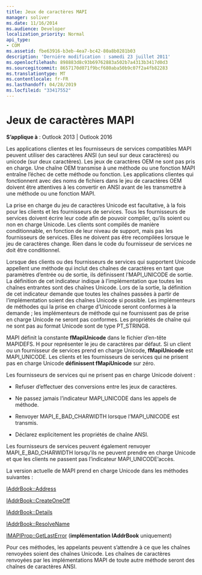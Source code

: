 ```yaml
---
title: Jeux de caractères MAPI
manager: soliver
ms.date: 11/16/2014
ms.audience: Developer
localization_priority: Normal
api_type:
- COM
ms.assetid: fbe63916-b3eb-4ea7-bc42-80a8b0281b03
description: 'Derniére modification : samedi 23 juillet 2011'
ms.openlocfilehash: 898883d8c93b69762883a502b7a4313b3417d0d3
ms.sourcegitcommit: 8657170d071f9bcf680aba50b9c07f2a4fb82283
ms.translationtype: MT
ms.contentlocale: fr-FR
ms.lasthandoff: 04/28/2019
ms.locfileid: "33417552"
---
```

# <a name="mapi-character-sets"></a>Jeux de caractères MAPI

  
  
**S’applique à** : Outlook 2013 | Outlook 2016 
  
Les applications clientes et les fournisseurs de services compatibles MAPI peuvent utiliser des caractères ANSI (un seul sur deux caractères) ou unicode (sur deux caractères). Les jeux de caractères OEM ne sont pas pris en charge. Une chaîne OEM transmise à une méthode ou une fonction MAPI entraîne l’échec de cette méthode ou fonction. Les applications clientes qui fonctionnent avec des noms de fichiers dans le jeu de caractères OEM doivent être attentives à les convertir en ANSI avant de les transmettre à une méthode ou une fonction MAPI.
  
La prise en charge du jeu de caractères Unicode est facultative, à la fois pour les clients et les fournisseurs de services. Tous les fournisseurs de services doivent écrire leur code afin de pouvoir compiler, qu’ils soient ou non en charge Unicode. Les clients sont compilés de manière conditionnable, en fonction de leur niveau de support, mais pas les fournisseurs de services. Elles ne doivent pas être recompilées lorsque le jeu de caractères change. Rien dans le code du fournisseur de services ne doit être conditionnel. 
  
Lorsque des clients ou des fournisseurs de services qui supportent Unicode appellent une méthode qui inclut des chaînes de caractères en tant que paramètres d’entrée ou de sortie, ils définissent l’MAPI_UNICODE de sortie. La définition de cet indicateur indique à l’implémentation que toutes les chaînes entrantes sont des chaînes Unicode. Lors de la sortie, la définition de cet indicateur demande que toutes les chaînes passées à partir de l’implémentation soient des chaînes Unicode si possible. Les implémenteurs de méthodes qui la prise en charge d’Unicode seront conformes à la demande ; les implémenteurs de méthode qui ne fournissent pas de prise en charge Unicode ne seront pas conformes. Les propriétés de chaîne qui ne sont pas au format Unicode sont de type PT_STRING8.
  
MAPI définit la constante **fMapiUnicode** dans le fichier d’en-tête MAPIDEFS. H pour représenter le jeu de caractères par défaut. Si un client ou un fournisseur de services prend en charge Unicode, **fMapiUnicode** est MAPI_UNICODE. Les clients et les fournisseurs de services qui ne prisent pas en charge Unicode **définissent fMapiUnicode** sur zéro. 
  
Les fournisseurs de services qui ne prisent pas en charge Unicode doivent :
  
- Refuser d’effectuer des conversions entre les jeux de caractères.
    
- Ne passez jamais l’indicateur MAPI_UNICODE dans les appels de méthode.
    
- Renvoyer MAPI_E_BAD_CHARWIDTH lorsque l’MAPI_UNICODE est transmis.
    
- Déclarez explicitement les propriétés de chaîne ANSI. 
    
Les fournisseurs de services peuvent également renvoyer MAPI_E_BAD_CHARWIDTH lorsqu’ils ne peuvent prendre en charge Unicode et que les clients ne passent pas l’indicateur MAPI_UNICODE’accès. 
  
 La version actuelle de MAPI prend en charge Unicode dans les méthodes suivantes : 
  
[IAddrBook::Address](iaddrbook-address.md)
  
[IAddrBook::CreateOneOff](iaddrbook-createoneoff.md)
  
[IAddrBook::Details](iaddrbook-details.md)
  
[IAddrBook::ResolveName](iaddrbook-resolvename.md)
  
[IMAPIProp::GetLastError](imapiprop-getlasterror.md) (**implémentation IAddrBook** uniquement) 
  
Pour ces méthodes, les appelants peuvent s’attendre à ce que les chaînes renvoyées soient des chaînes Unicode. Les chaînes de caractères renvoyées par les implémentations MAPI de toute autre méthode seront des chaînes de caractères ANSI.
  

